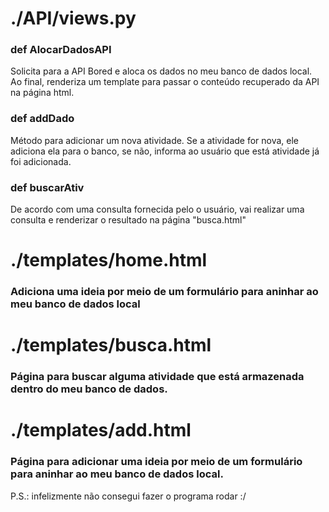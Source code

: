 <h1>./API/views.py</h1>
<h3>def AlocarDadosAPI</h3>
<p>Solicita para a API Bored e aloca os dados no meu banco de dados local. Ao final, renderiza um template para passar o conteúdo recuperado da API na página html.</p>
<h3>def addDado</h3>
<p>Método para adicionar um nova atividade. Se a atividade for nova, ele adiciona ela para o banco, se não, informa ao usuário que está atividade já foi adicionada.</p>
<h3>def buscarAtiv</h3>
<p>De acordo com uma consulta fornecida pelo o usuário, vai realizar uma consulta e renderizar o resultado na página "busca.html"</p>

<h1>./templates/home.html</h1>
<h3>Adiciona uma ideia por meio de um formulário para aninhar ao meu banco de dados local</h3>

<h1>./templates/busca.html</h1>
<h3>Página para buscar alguma atividade que está armazenada dentro do meu banco de dados.</h3>

<h1>./templates/add.html</h1>
<h3>Página para adicionar uma ideia por meio de um formulário para aninhar ao meu banco de dados local.</h3>

P.S.: infelizmente não consegui fazer o programa rodar :/
